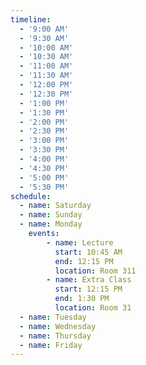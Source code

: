 ```yaml
---
timeline:
  - '9:00 AM'
  - '9:30 AM'
  - '10:00 AM'
  - '10:30 AM'
  - '11:00 AM'
  - '11:30 AM'
  - '12:00 PM'
  - '12:30 PM'
  - '1:00 PM'
  - '1:30 PM'
  - '2:00 PM'
  - '2:30 PM'
  - '3:00 PM'
  - '3:30 PM'
  - '4:00 PM'
  - '4:30 PM'
  - '5:00 PM'
  - '5:30 PM'
schedule:
  - name: Saturday
  - name: Sunday
  - name: Monday
    events:
        - name: Lecture
          start: 10:45 AM
          end: 12:15 PM
          location: Room 311
        - name: Extra Class
          start: 12:15 PM
          end: 1:30 PM
          location: Room 31
  - name: Tuesday
  - name: Wednesday
  - name: Thursday
  - name: Friday
---
```


